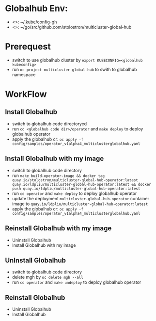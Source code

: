 # Globalhub Env:
- <<globalhub kubeconfig>>: ~/.kube/config-gh
- <<globalhub code dir>>: ~/go/src/github.com/stolostron/multicluster-global-hub

# Prerequest
- switch to use globalhub cluster by `export KUBECONFIG=<globalhub kubeconfig>`
- run `oc project multicluster-global-hub` to swith to globalhub namespace

# WorkFlow
## Install Globalhub
- switch to globalhub code directorycd
- run `cd <globalhub code dir>/operator` and  `make deploy` to deploy globalhub operator
- apply the globalhub cr: `oc apply -f config/samples/operator_v1alpha4_multiclusterglobalhub.yaml`

## Install Globalhub with my image
- switch to globalhub code directory
- run `make build-operator-image && docker tag quay.io/stolostron/multicluster-global-hub-operator:latest quay.io/ldpliu/multicluster-global-hub-operator:latest && docker push quay.io/ldpliu/multicluster-global-hub-operator:latest`
- run `cd operator` and  `make deploy` to deploy globalhub operator
- update the deployment `multicluster-global-hub-operator` container image to `quay.io/ldpliu/multicluster-global-hub-operator:latest`
- apply the globalhub cr: `oc apply -f config/samples/operator_v1alpha4_multiclusterglobalhub.yaml`

## Reinstall Globalhub with my image
- Uninstall Globalhub 
- Install Globalhub with my image

## UnInstall Globalhub
- switch to globalhub code directory
- delete mgh by `oc delete mgh --all`
- run `cd operator` and  `make undeploy` to deploy globalhub operator

## Reinstall Globalhub
- Uninstall Globalhub 
- Install Globalhub
